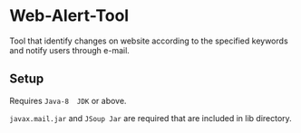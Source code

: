 # Web-Alert-Tool
Tool that identify changes on website according to the specified keywords and notify users through e-mail.
  
## Setup
 Requires `Java-8  JDK` or above.

`javax.mail.jar` and `JSoup Jar` are required that are included in lib directory.


